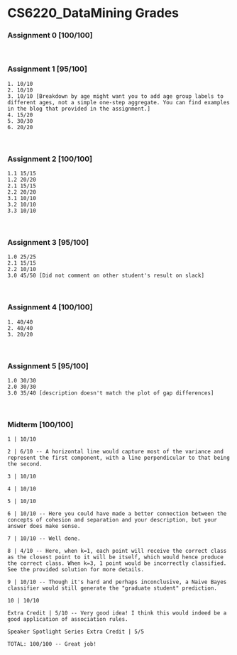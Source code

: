 # CS6220_DataMining Grades


### Assignment 0 [100/100]

<br>

### Assignment 1 [95/100]
```
1. 10/10
2. 10/10
3. 10/10 [Breakdown by age might want you to add age group labels to different ages, not a simple one-step aggregate. You can find examples in the blog that provided in the assignment.]
4. 15/20
5. 30/30
6. 20/20
```

<br>

### Assignment 2 [100/100]
```
1.1 15/15
1.2 20/20
2.1 15/15
2.2 20/20
3.1 10/10
3.2 10/10
3.3 10/10
```

<br>

### Assignment 3 [95/100]
```
1.0 25/25
2.1 15/15
2.2 10/10
3.0 45/50 [Did not comment on other student's result on slack]
```

<br>

### Assignment 4 [100/100]
```
1. 40/40
2. 40/40
3. 20/20
```

<br>

### Assignment 5 [95/100]
```
1.0 30/30
2.0 30/30
3.0 35/40 [description doesn't match the plot of gap differences]
```

<br>

### Midterm [100/100]
```
1 | 10/10

2 | 6/10 -- A horizontal line would capture most of the variance and represent the first component, with a line perpendicular to that being the second.

3 | 10/10 

4 | 10/10

5 | 10/10 

6 | 10/10 -- Here you could have made a better connection between the concepts of cohesion and separation and your description, but your answer does make sense.

7 | 10/10 -- Well done.

8 | 4/10 -- Here, when k=1, each point will receive the correct class as the closest point to it will be itself, which would hence produce the correct class. When k=3, 1 point would be incorrectly classified. See the provided solution for more details.

9 | 10/10 -- Though it's hard and perhaps inconclusive, a Naive Bayes classifier would still generate the "graduate student" prediction.

10 | 10/10

Extra Credit | 5/10 -- Very good idea! I think this would indeed be a good application of association rules.

Speaker Spotlight Series Extra Credit | 5/5

TOTAL: 100/100 -- Great job!
```
<br>


